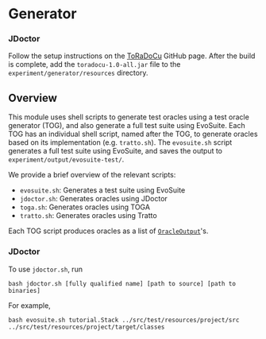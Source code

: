 # Generator

### JDoctor

Follow the setup instructions on the [ToRaDoCu](https://github.com/albertogoffi/toradocu) GitHub page. After the build is complete, add the `toradocu-1.0-all.jar` file to the `experiment/generator/resources` directory.

## Overview

This module uses shell scripts to generate test oracles using a test oracle generator (TOG), and also generate a full test suite using EvoSuite. Each TOG has an individual shell script, named after the TOG, to generate oracles based on its implementation (e.g. `tratto.sh`). The `evosuite.sh` script generates a full test suite using EvoSuite, and saves the output to `experiment/output/evosuite-test/`.

We provide a brief overview of the relevant scripts:

- `evosuite.sh`: Generates a test suite using EvoSuite 
- `jdoctor.sh`: Generates oracles using JDoctor
- `toga.sh`: Generates oracles using TOGA
- `tratto.sh`: Generates oracles using Tratto

Each TOG script produces oracles as a list of [`OracleOutput`](../src/main/java/OracleOutput.java)'s.

### JDoctor

To use `jdoctor.sh`, run

```shell
bash jdoctor.sh [fully qualified name] [path to source] [path to binaries]
```

For example,

```shell
bash evosuite.sh tutorial.Stack ../src/test/resources/project/src ../src/test/resources/project/target/classes
```
